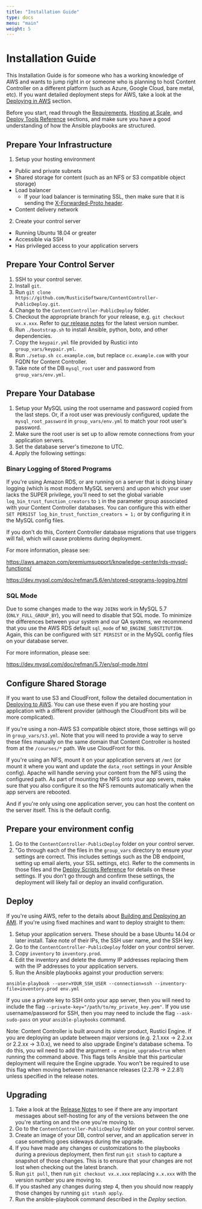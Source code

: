 ```yaml
---
title: "Installation Guide"
type: docs
menu: "main"
weight: 5
---
```


# Installation Guide

This Installation Guide is for someone who has a working knowledge of AWS and wants to jump right in or someone who is planning to host Content Controller on a different platform (such as Azure, Google Cloud, bare metal, etc). If you want detailed deployment steps for AWS, take a look at the [Deploying in AWS](/self-hosting/aws/aws) section.

Before you start, read through the [Requirements](/self-hosting/requirements), [Hosting at Scale](/self-hosting/infrastructure), and [Deploy Tools Reference](/self-hosting/deploy-tools) sections, and make sure you have a good understanding of how the Ansible playbooks are structured.

## Prepare Your Infrastructure

1. Setup your hosting environment
  * Public and private subnets
  * Shared storage for content (such as an NFS or S3 compatible object storage)
  * Load balancer
      * If your load balancer is terminating SSL, then make sure that it is sending the [X-Forwarded-Proto header](https://developer.mozilla.org/en-US/docs/Web/HTTP/Headers/X-Forwarded-Proto).
  * Content delivery network
2. Create your control server
  * Running Ubuntu 18.04 or greater
  * Accessible via SSH
  * Has privileged access to your application servers

## Prepare Your Control Server

1. SSH to your control server.
2. Install `git`.
3. Run `git clone https://github.com/RusticiSoftware/ContentController-PublicDeploy.git`.
4. Change to the `ContentController-PublicDeploy` folder.
5. Checkout the appropriate branch for your release, e.g. `git checkout vx.x.xxx`. Refer to [our release notes](https://support.scorm.com/hc/en-us/sections/115000419513-Release-Notes) for the latest version number.
6. Run `./bootstrap.sh` to install Ansible, python, boto, and other dependencies.
7. Copy the `keypair.yml` file provided by Rustici into `group_vars/keypair.yml`.
8. Run `./setup.sh cc.example.com`, but replace `cc.example.com` with your FQDN for Content Controller.
9. Take note of the DB `mysql_root` user and password from `group_vars/env.yml`.

## Prepare Your Database

1. Setup your MySQL using the root username and password copied from the last steps. Or, if a root user was previously configured, update the `mysql_root_password` in  `group_vars/env.yml` to match your root user's password.
2. Make sure the root user is set up to allow remote connections from your application servers.
3. Set the database server's timezone to UTC.
4. Apply the following settings:

### Binary Logging of Stored Programs

If you're using Amazon RDS, or are running on a server that is doing binary logging (which is most modern MySQL servers) and upon which your user lacks the SUPER privilege, you'll need to set the global variable `log_bin_trust_function_creators` to `1` in the parameter group associated with your Content Controller databases. You can configure this with either `SET PERSIST log_bin_trust_function_creators = 1;` or by configuring it in the MySQL config files.

If you don't do this, Content Controller database migrations that use triggers will fail, which will cause problems during deployment.

For more information, please see:

https://aws.amazon.com/premiumsupport/knowledge-center/rds-mysql-functions/

https://dev.mysql.com/doc/refman/5.6/en/stored-programs-logging.html

### SQL Mode

Due to some changes made to the way `JOIN`s work in MySQL 5.7 (`ONLY_FULL_GROUP_BY`), you will need to disable that SQL mode.  To minimize the differences between your system and our QA systems, we recommend that you use the AWS RDS default `sql_mode` of `NO_ENGINE_SUBSTITUTION`. Again, this can be configured with `SET PERSIST` or in the MySQL config files on your database server.

For more information, please see:

https://dev.mysql.com/doc/refman/5.7/en/sql-mode.html

## Configure Shared Storage

If you want to use S3 and CloudFront, follow the detailed documentation in [Deploying to AWS](/self-hosting/aws/aws).  You can use these even if you are hosting your application with a different provider (although the CloudFront bits will be more complicated).

If you're using a non-AWS S3 compatible object store, those settings will go in `group_vars/s3.yml`.  Note that you will need to provide a way to serve these files manually on the same domain that Content Controller is hosted from at the `/courses/*` path.  We use CloudFront for this.

If you're using an NFS, mount it on your application servers at `/mnt` (or mount it where you want and update the `data_root` settings in your Ansible config).  Apache will handle serving your content from the NFS using the configured path. As part of mounting the NFS onto your app severs, make sure that you also configure it so the NFS remounts automatically when the app servers are rebooted.

And if you're only using one application server, you can host the content on the server itself.  This is the default config.

## Prepare your environment config

1. Go to the `ContentController-PublicDeploy` folder on your control server.
2. "Go through each of the files in the `group_vars` directory to ensure your settings are correct. This includes settings such as the DB endpoint, setting up email alerts, your SSL settings, etc). Refer to the comments in those files and the [Deploy Scripts Reference](/self-hosting/deploy-tools) for details on these settings. If you don't go through and confirm these settings, the deployment will likely fail or deploy an invalid configuration.

## Deploy

If you're using AWS, refer to the details about [Building and Deploying an AMI](/self-hosting/aws/aws).  If you're using fixed machines and want to deploy straight to them:

1. Setup your application servers.  These should be a base Ubuntu 14.04 or later install.  Take note of their IPs, the SSH user name, and the SSH key.
2. Go to the `ContentController-PublicDeploy` folder on your control server.
3. Copy `inventory` to `inventory.prod`.
4. Edit the inventory and delete the dummy IP addresses replacing them with the IP addresses to your application servers.
5. Run the Ansible playbooks against your production servers:
```
ansible-playbook --user=YOUR_SSH_USER --connection=ssh --inventory-file=inventory.prod env.yml
```
If you use a private key to SSH onto your app server, then you will need to include the flag `--private-key="/path/to/my_private_key.pem"`. If you use username/password for SSH, then you may need to include the flag `--ask-sudo-pass` on your `ansible-playbooks` command.

Note: Content Controller is built around its sister product, Rustici Engine. If you are deploying an update between major versions (e.g. 2.1.xxx -> 2.2.xx or 2.2.xx -> 3.0.x), we need to also upgrade Engine's database schema. To do this, you wil need to add the argument `-e engine_upgrade=true` when running the command above. This flags tells Ansible that this particular deployment will require the Engine upgrade. You won't be required to use this flag when moving between maintenance releases (2.2.78 -> 2.2.81) unless specified in the release notes.

## Upgrading

1. Take a look at the [Release Notes](https://support.scorm.com/hc/en-us/sections/115000419513-Release-Notes) to see if there are any important messages about self-hosting for any of the versions between the one you're starting on and the one you're moving to.
2. Go to the `ContentController-PublicDeploy` folder on your control server.
3. Create an image of your DB, control server, and an application server in case something goes sideways during the upgrade.
4. If you have made any changes or customizations to the playbooks during a previous deployment, then first run `git stash` to capture a snapshot of those changes. This is to ensure that your changes are not lost when checking out the latest branch.
5. Run `git pull`, then run `git checkout vx.x.xxx` replacing `x.x.xxx` with the version number you are moving to.
6. If you stashed any changes during step 4, then you should now reapply those changes by running `git stash apply`.
7. Run the ansible-playbook command described in the *Deploy* section.
